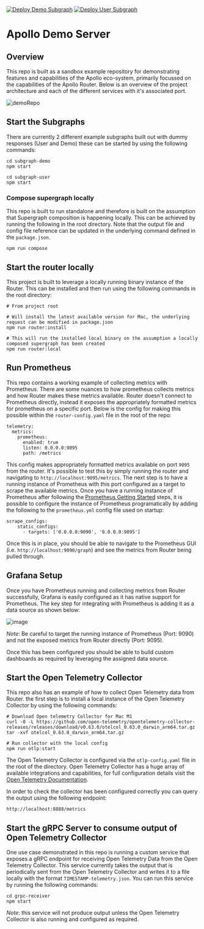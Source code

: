 [![Deploy Demo Subgraph](https://github.com/JoeDevine/apollo-demo-server/actions/workflows/subgraph-demo.yaml/badge.svg)](https://github.com/JoeDevine/apollo-demo-server/actions/workflows/subgraph-demo.yaml)
[![Deploy User Subgraph](https://github.com/JoeDevine/apollo-demo-server/actions/workflows/subgraph-user.yaml/badge.svg)](https://github.com/JoeDevine/apollo-demo-server/actions/workflows/subgraph-user.yaml)

# Apollo Demo Server

## Overview

This repo is built as a sandbox example repository for demonstrating features and capabilities of the Apollo eco-system, primarily focussed on the capabilities of the Apollo Router. Below is an overview of the project architecture and each of the different services with it's associated port.

![demoRepo](https://user-images.githubusercontent.com/10652753/214587816-b753169a-41e1-4283-967c-7a0fba3646cd.png)

## Start the Subgraphs

There are currently 2 different example subgraphs built out with dummy responses (User and Demo) these can be started by using the following commands:

```
cd subgraph-demo
npm start
```

```
cd subgraph-user
npm start
```

### Compose supergraph locally

This repo is built to run standalone and therefore is built on the assumption that Supergraph composition is happening locally. This can be achieved by running the following in the root directory. Note that the output file and config file reference can be updated in the underlying command defined in the `package.json`.

```
npm run compose
```

## Start the router locally

This project is built to leverage a locally running binary instance of the Router. This can be installed and then run using the following commands in the root directory:

```
# From project root

# Will install the latest available version for Mac, the underlying request can be modified in package.json
npm run router:install

# This will run the installed local binary on the assumption a locally composed supergraph has been created
npm run router:local
```

## Run Prometheus

This repo contains a working example of collecting metrics with Prometheus. There are some nuances to how prometheus collects metrics and how Router makes these metrics available. Router doesn't connect to Prometheus directly, instead it exposes the appropriately formatted metrics for prometheus on a specific port. Below is the config for making this possible within the `router-config.yaml` file in the root of the repo:

```
telemetry:
  metrics:
    prometheus:
      enabled: true
      listen: 0.0.0.0:9095
      path: /metrics
```

This config makes appropriately formatted metrics available on port `9095` from the router. It's possible to test this by simply running the router and navigating to `http://localhost:9095/metrics`. The next step is to have a running instance of Prometheus with this port configured as a target to scrape the available metrics. Once you have a running instance of Prometheus after following the [Prometheus Getting Started](https://prometheus.io/docs/introduction/first_steps/) steps, it is possible to configure the instance of Prometheus programatically by adding the following to the `prometheus.yml` config file used on startup:

```
scrape_configs:
    static_configs:
      - targets: ['0.0.0.0:9090', '0.0.0.0:9095']
```

Once this is in place, you should be able to navigate to the Prometheus GUI (i.e. `http://localhost:9090/graph`) and see the metrics from Router being pulled through.

## Grafana Setup

Once you have Prometheus running and collecting metrics from Router successfully, Grafana is easily configured as it has native support for Prometheus. The key step for integrating with Prometheus is adding it as a data source as shown below:

![image](https://user-images.githubusercontent.com/10652753/214591328-87e950c7-b7b7-48a0-98d2-82fda06952bd.png)

_Note_: Be careful to target the running instance of Prometheus (Port: 9090) and not the exposed metrics from Router directly (Port: 9095).

Once this has been configured you should be able to build custom dashboards as required by leveraging the assigned data source.

## Start the Open Telemetry Collector

This repo also has an example of how to collect Open Telemetry data from Router. the first step is to install a local instance of the Open Telemetry Collector by using the following commands:

```
# Download Open telemetry Collector for Mac M1
curl -O -L https://github.com/open-telemetry/opentelemetry-collector-releases/releases/download/v0.63.0/otelcol_0.63.0_darwin_arm64.tar.gz
tar -xvf otelcol_0.63.0_darwin_arm64.tar.gz

# Run collector with the local config
npm run otlp:start
```

The Open Telemetry Collector is configured via the `otlp-config.yaml` file in the root of the directory. Open Telemetry Collector has a huge array of available integrations and capabilities, for full configuration details visit the [Open Telemetry Documentation](https://opentelemetry.io/docs/collector/).

In order to check the collector has been configured correctly you can query the output using the following endpoint:

```
http://localhost:8888/metrics
```

## Start the gRPC Server to consume output of Open Telemetry Collector

One use case demonstrated in this repo is running a custom service that exposes a gRPC endpoint for receiving Open Telemetry Data from the Open Telemetry Collector. This service currently takes the output that is periodically sent from the Open Telemetry Collector and writes it to a file locally with the format `TIMESTAMP-telemetry.json`. You can run this service by running the following commands:

```
cd grpc-receiver
npm start
```

_Note_: this service will not produce output unless the Open Telemetry Collector is also running and configured as required.
